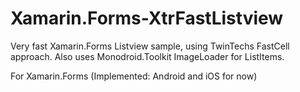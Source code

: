 # Xamarin.Forms-XtrFastListview
Very fast Xamarin.Forms Listview sample, using TwinTechs FastCell approach. Also uses Monodroid.Toolkit ImageLoader for ListItems.

For Xamarin.Forms (Implemented: Android and iOS for now)
